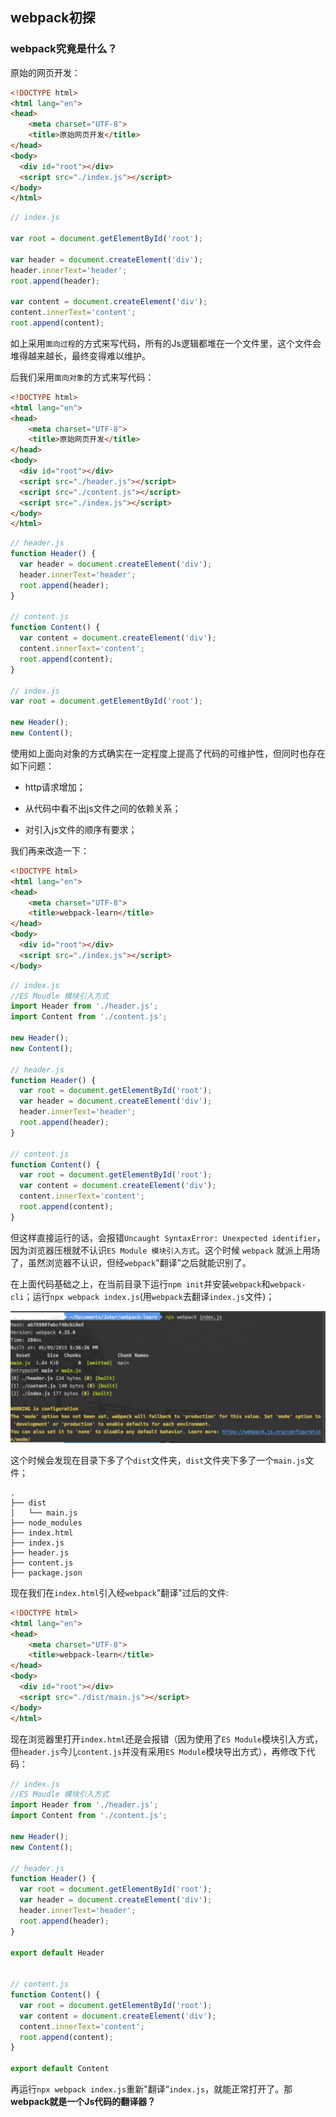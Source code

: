 ## webpack初探

### webpack究竟是什么？

原始的网页开发：

```html
<!DOCTYPE html>
<html lang="en">
<head>
    <meta charset="UTF-8">
    <title>原始网页开发</title>
</head>
<body>
  <div id="root"></div>
  <script src="./index.js"></script>
</body>
</html>
```

```javascript
// index.js

var root = document.getElementById('root');

var header = document.createElement('div');
header.innerText='header';
root.append(header);

var content = document.createElement('div');
content.innerText='content';
root.append(content);
```

如上采用`面向过程`的方式来写代码，所有的Js逻辑都堆在一个文件里，这个文件会堆得越来越长，最终变得难以维护。

后我们采用`面向对象`的方式来写代码：

```html
<!DOCTYPE html>
<html lang="en">
<head>
    <meta charset="UTF-8">
    <title>原始网页开发</title>
</head>
<body>
  <div id="root"></div>
  <script src="./header.js"></script>
  <script src="./content.js"></script>
  <script src="./index.js"></script>
</body>
</html>
```

```javascript
// header.js
function Header() {
  var header = document.createElement('div');
  header.innerText='header';
  root.append(header);
}

// content.js
function Content() {
  var content = document.createElement('div');
  content.innerText='content';
  root.append(content);
}

// index.js
var root = document.getElementById('root');

new Header();
new Content();

```

使用如上面向对象的方式确实在一定程度上提高了代码的可维护性，但同时也存在如下问题：

* http请求增加；
* 从代码中看不出js文件之间的依赖关系；

* 对引入js文件的顺序有要求；

我们再来改造一下：

```html
<!DOCTYPE html>
<html lang="en">
<head>
    <meta charset="UTF-8">
    <title>webpack-learn</title>
</head>
<body>
  <div id="root"></div>
  <script src="./index.js"></script>
</body>
```

```javascript
// index.js
//ES Moudle 模块引入方式
import Header from './header.js';
import Content from './content.js';

new Header();
new Content();

// header.js
function Header() {
  var root = document.getElementById('root');
  var header = document.createElement('div');
  header.innerText='header';
  root.append(header);
}

// content.js
function Content() {
  var root = document.getElementById('root');
  var content = document.createElement('div');
  content.innerText='content';
  root.append(content);
}

```

但这样直接运行的话，会报错`Uncaught SyntaxError: Unexpected identifier`，因为浏览器压根就不认识`ES Module 模块引入方式`。这个时候 `webpack` 就派上用场了，虽然浏览器不认识，但经`webpack`"翻译”之后就能识别了。

在上面代码基础之上，在当前目录下运行`npm init`并安装`webpack`和`webpack-cli`；运行`npx webpack index.js`(用`webpack`去翻译`index.js`文件)；

![image-20190609174259183](assets/image-20190609174259183.png)

这个时候会发现在目录下多了个`dist`文件夹，`dist`文件夹下多了一个`main.js`文件；

```
.
├── dist
│   └── main.js
├── node_modules
├── index.html
├── index.js
├── header.js
├── content.js
├── package.json
```

现在我们在`index.html`引入经`webpack`"翻译"过后的文件:

```html
<!DOCTYPE html>
<html lang="en">
<head>
    <meta charset="UTF-8">
    <title>webpack-learn</title>
</head>
<body>
  <div id="root"></div>
  <script src="./dist/main.js"></script>
</body>
</html>
```

现在浏览器里打开`index.html`还是会报错（因为使用了`ES Module`模块引入方式，但`header.js`今儿`content.js`并没有采用`ES Module`模块导出方式），再修改下代码：

```javascript
// index.js
//ES Moudle 模块引入方式
import Header from './header.js';
import Content from './content.js';

new Header();
new Content();

// header.js
function Header() {
  var root = document.getElementById('root');
  var header = document.createElement('div');
  header.innerText='header';
  root.append(header);
}

export default Header


// content.js
function Content() {
  var root = document.getElementById('root');
  var content = document.createElement('div');
  content.innerText='content';
  root.append(content);
}

export default Content
```

再运行`npx webpack index.js`重新"翻译“`index.js`，就能正常打开了。那**webpack就是一个Js代码的翻译器？**



